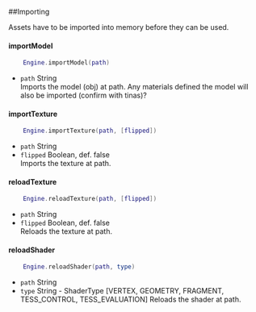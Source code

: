 ##Importing

Assets have to be imported into memory before they can be used.

#### importModel
```lua
	Engine.importModel(path)
```
* `path` String  
Imports the model (obj) at path. Any materials defined the model will also be imported (confirm with tinas)?

#### importTexture
```lua
	Engine.importTexture(path, [flipped])
```
* `path` String  
* `flipped` Boolean, def. false  
Imports the texture at path.

#### reloadTexture
```lua
	Engine.reloadTexture(path, [flipped])
```
* `path` String  
* `flipped` Boolean, def. false  
Reloads the texture at path.

#### reloadShader
```lua
	Engine.reloadShader(path, type)
```
* `path` String  
* `type` String - ShaderType [VERTEX, GEOMETRY, FRAGMENT, TESS_CONTROL, TESS_EVALUATION]
Reloads the shader at path.
